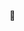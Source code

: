 <!-- 
[<img align="left" width="45%" alt="🧊" src="/github-metrics.svg">](#)
[<img align="right" width="45%" alt="🧊" src="/metrics.plugin.habits.facts.svg">](#)
-->

👻

<!--
**nkeil/nkeil** is a ✨ _special_ ✨ repository because its `README.md` (this file) appears on your GitHub profile.

Here are some ideas to get you started:

- 🔭 I’m currently working on ...
- 🌱 I’m currently learning ...
- 👯 I’m looking to collaborate on ...
- 🤔 I’m looking for help with ...
- 💬 Ask me about ...
- 📫 How to reach me: ...
- 😄 Pronouns: ...
- ⚡ Fun fact: ...
-->
